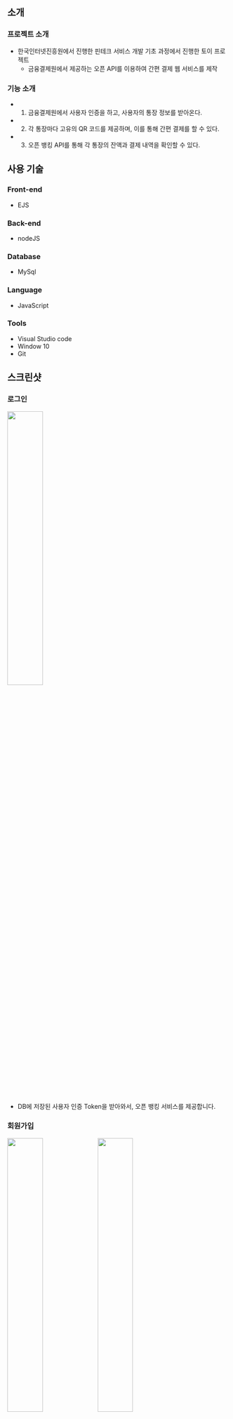 ## 소개

### 프로젝트 소개
  
- 한국인터넷진흥원에서 진행한 핀테크 서비스 개발 기초 과정에서 진행한 토이 프로젝트<br>
  - 금융결제원에서 제공하는 오픈 API를 이용하여 간편 결제 웹 서비스를 제작<br>
  
### 기능 소개

  - 1. 금융결제원에서 사용자 인증을 하고, 사용자의 통장 정보를 받아온다. <br>
  - 2. 각 통장마다 고유의 QR 코드를 제공하며, 이를 통해 간편 결제를 할 수 있다.<br>
  - 3. 오픈 뱅킹 API를 통해 각 통장의 잔액과 결제 내역을 확인할 수 있다. <br>
  
## 사용 기술


### Front-end

- EJS

### Back-end

- nodeJS

### Database

- MySql

### Language

- JavaScript

### Tools

- Visual Studio code
- Window 10
- Git


## 스크린샷

### 로그인

<img src="https://user-images.githubusercontent.com/48644958/110317258-3d0d8500-804f-11eb-8408-b6a0c23f69be.png" height="40%" width="40%"></img>

- DB에 저장된 사용자 인증 Token을 받아와서, 오픈 뱅킹 서비스를 제공합니다. <br>

### 회원가입

<div>
<img src="https://user-images.githubusercontent.com/48644958/110317292-48f94700-804f-11eb-9747-926233f42b51.png" height="40%" width="40%"></img>
<img src="https://user-images.githubusercontent.com/48644958/110317297-4ac30a80-804f-11eb-9521-3df903b2a982.png" height="40%" width="40%"></img>
</div>

- 금융결제원에서 받은 사용자 인증 Token을 회원가입시 DB에 저장시킵니다.<br>

### 메인 화면

<img src="https://user-images.githubusercontent.com/48644958/110317302-4dbdfb00-804f-11eb-87b0-7475bb532925.png" height="40%" width="40%"></img>

- 사용자가 등록한 통장 목록을 보여줍니다.<br>
- 각 통장마다 QR 코드를 제공하며, 이를 리더기에 입력시 간편 결제가 가능합니다.<br>

### 잔액 조회

<img src="https://user-images.githubusercontent.com/48644958/110317313-4f87be80-804f-11eb-8450-3ca4c052a9bd.png" height="40%" width="40%"></img>

- 통장의 잔액과 결제 내역을 보여줍니다.<br>
